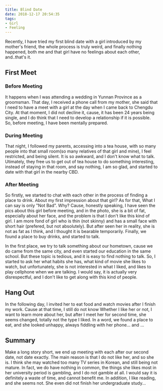 ```yaml
---
title: Blind Date
date: 2018-12-17 20:54:35
tags:
- Girl
- Feeling
---
```

Recently, I have tried my first blind date with a girl introduced by my mother's friend, the whole process is truly weird, and finally nothing happened, both me and that girl have no feelings about each other, and..that's it. 

## First Meet

### Before Meeting

It happens when I was attending a wedding in Yunnan Province as a groomsman. That day, I received a phone call from my mother, she said that I need to have a meet with a girl at the day when I came back to Chengdu City. At that moment, I did not decline it, cause, it has been 24 years being single, and I do think that I need to develop a relationship if it is possible. So, before meeting, I have been mentally prepared.

### During Meeting

That night, I followed my parents, accessing into a tea house, with so many people into that small room(so many relatives of that girl and mine), I feel restricted, and being silent. It is so awkward, and I don't know what to talk. Utimately, they free us to get out of tea house to do something interesting, instead of staying in that room, and say nothing, I am so glad, and started to date with that girl in the nearby CBD.

### After Meeting

So firstly, we started to chat with each other in the process of finding a place to drink. About my first impression about that girl? As for that, What I can say is only "Not Bad". Why? Cause, honestly speaking, I have seen the pics about this girl before meeting, and in the photo, she is a bit of fat, especially about her face, and the problem is that I don't like this kind of girl. I am more fond of girl who is thin (not skinny) and has a small face with short hair (prefered, but not absolutely). But after seen her in reality, she is not as fat as I think, and I thought it is bearable temporarily. Finally, we found a place to buy drinks, and started to talk. 

In the first place, we try to talk something about our hometown, cause we do came from the same city, and even started our education in the same school. But these topic is tedious, and it is easy to find nothing to talk. So, I started to ask her what habits she has, what kind of movie she likes to watch, but unfortunately, she is not interested in what I liked, and likes to play cellphone when we are talking. I would say, it is actually very disrespectful, and I don't like to get along with this kind of people.

## Hang Out

In the following day, I invited her to eat food and watch movies after I finish my work. Cause at that time, I still do not know Whether I like her or not, I want to learn more about her, but after I meet her for second time, she seems changed, totally not the type I liked. In a word, we found a place to eat, and she looked unhappy, always fiddling with her phone... and ...

## Summary

Make a long story short, we end up meeting with each after our second date, not date exactly. The main reason is that I do not like her, and so she is. I think she may watched too many TV series in Korean, and still being not mature. In fact, we do have nothing in common, the things she likes most in her university period is gambling, and I do not gamble at all. I would say it is definitely a waste of time, and cannot benefit me. In addition, I like reading, and she seems not. She even did not finish her undergraduate study...
